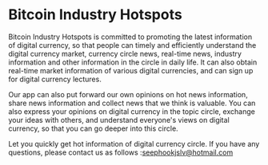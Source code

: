 # Bitcoin Industry Hotspots

Bitcoin Industry Hotspots is committed to promoting the latest information of digital currency, so that people can timely and efficiently understand the digital currency market, currency circle news, real-time news, industry information and other information in the circle in daily life. It can also obtain real-time market information of various digital currencies, and can sign up for digital currency lectures.

Our app can also put forward our own opinions on hot news information, share news information and collect news that we think is valuable. You can also express your opinions on digital currency in the topic circle, exchange your ideas with others, and understand everyone's views on digital currency, so that you can go deeper into this circle.

Let you quickly get hot information of digital currency circle.
If you have any questions, please contact us as follows :seephookjslv@hotmail.com
